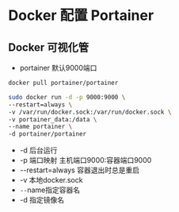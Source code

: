 # Docker 配置 Portainer

## Docker 可视化管

* portainer 默认9000端口

```bash
docker pull portainer/portainer
```

```bash
sudo docker run -d -p 9000:9000 \
--restart=always \
-v /var/run/docker.sock:/var/run/docker.sock \
-v portainer_data:/data \
--name portainer \
-d portainer/portainer
```

* -d 后台运行
* -p 端口映射 主机端口9000:容器端口9000
* --restart=always 容器退出时总是重启
* -v 本地docker.sock
* `--`name指定容器名
* -d 指定镜像名
